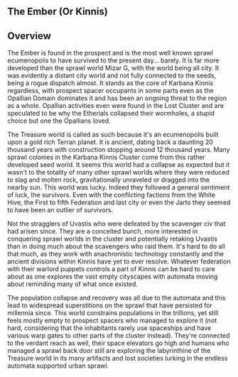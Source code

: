 ## The Ember (Or Kinnis)

## Overview

The Ember is found in the prospect and is the most well known sprawl ecumenopolis to have survived to the present day...  barely.  It is far more developed than the sprawl world Mizar G, with the world being all city.  It was evidently a distant city world and not fully connected to the seeds, being a rogue dispatch almost.  It stands as the core of Karbana Kinnis regardless, with prospect spacer occupants in some parts even as the Opallian Domain dominates it and has been an ongoing threat to the region as a whole.  Opallian activities even were found in the Lost Cluster and are speculated to be why the Etherials collapsed their wormholes, a stupid choice but one the Opallians loved.  

The Treasure world is called as such because it's an ecumenopolis built upon a gold rich Terran planet.  It is ancient, dating back a daunting 20 thousand years with construction stopping around 12 thousand years.  Many sprawl colonies in the Karbana Kinnis Cluster come from this rather developed seed world.  It seems this world had a collapse as expected but it wasn't to the totality of many other sprawl worlds where they were reduced to slag and molten rock, gravitationally unraveled or dragged into the nearby sun.  This world was lucky.  Indeed they followed a general sentiment of luck, the survivors.  Even with the conflicting factions from the White Hive, the First to fifth Federation and last city or even the Jarto they seemed to have been an outlier of survivors.

 Not the stragglers of Uvastis who were defeated by the scavenger civ that had arisen since.  They are a conceited bunch, more interested in conquering sprawl worlds in the cluster and potentially retaking Uvastis than in doing much about the scavengers who raid them.  It's hard to do all that much, as they work with anachronistic technology constantly and the ancient divisions within Kinnis have yet to ever resolve.  Whatever federation with their warlord puppets controls a part of Kinnis can be hard to care about as one explores the vast empty cityscapes with automata moving about reminding many of what once existed.  

 The population collapse and recovery was all due to the automata and this lead to widespread superstitions on the sprawl that have persisted for millennia since.  This world constrains populations in the trillions, yet still feels mostly empty to prospect spacers who managed to explore it (not hard, considering that the inhabitants rarely use spaceships and have various warp gates to other parts of the cluster instead).  They're connected to the verdant reach as well, their space elevators go high and humans who managed a sprawl back door still are exploring the labyrinthine of the Treasure world in its many artifacts and lost societies lurking in the endless automata supported urban sprawl.  
